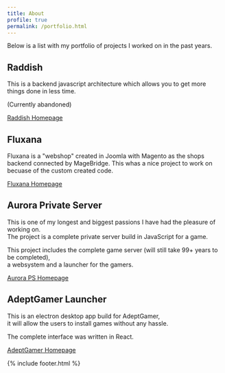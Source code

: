 ```yaml
---
title: About
profile: true
permalink: /portfolio.html
---
```


Below is a list with my portfolio of projects I worked on in the past years.

## Raddish
This is a backend javascript architecture which allows you to get more things done in less time.

(Currently abandoned)

[Raddish Homepage](https://getraddish.com)

## Fluxana
Fluxana is a "webshop" created in Joomla with Magento as the shops backend connected by MageBridge.
This whas a nice project to work on becuase of the custom created code.

[Fluxana Homepage](http://fluxana.de)

## Aurora Private Server
This is one of my longest and biggest passions I have had the pleasure of working on.  
The project is a complete private server build in JavaScript for a game.

This project includes the complete game server (will still take 99+ years to be completed),  
a websystem and a launcher for the gamers.

[Aurora PS Homepage](https://aurora-ps.eu)

## AdeptGamer Launcher
This is an electron desktop app build for AdeptGamer,  
it will allow the users to install games without any hassle.

The complete interface was written in React.

[AdeptGamer Homepage](https://adeptgamer.com/)

{% include footer.html %}